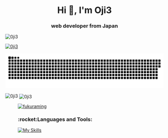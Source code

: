 <h1 align="center">Hi 👋, I'm Oji3</h1>
<h3 align="center">web developer from Japan</h3>

<p align="left"> <img src="https://komarev.com/ghpvc/?username=0ji3&label=Profile%20views&color=0e75b6&style=flat" alt="0ji3" /> </p>

<p align="left"> <a href="https://github.com/ryo-ma/github-profile-trophy"><img src="https://github-profile-trophy.vercel.app/?username=0ji3&theme=tokyonight" alt="0ji3" /></a> </p>

![github-contribution-grid-snake](https://raw.githubusercontent.com/0ji3/0ji3/master/img/snake.svg) 

<p><img align="left" height="180px" src="https://github-readme-stats.vercel.app/api/top-langs?username=0ji3&show_icons=true&locale=en&layout=compact&theme=tokyonight" alt="0ji3" /></p>

<p>&nbsp;<img align="center" height="180px" src="https://github-readme-stats.vercel.app/api?username=0ji3&show_icons=true&locale=en&theme=tokyonight" alt="0ji3" /></p>

<p align="left"> <a href="https://twitter.com/fukuraming" target="blank"><img src="https://img.shields.io/twitter/follow/fukuraming?logo=twitter&style=for-the-badge" alt="fukuraming" /></a> </p>

<h3 align="left">:rocket:Languages and Tools:</h3>

[![My Skills](https://skillicons.dev/icons?i=aws,gcp,firebase,kubernetes,docker,nginx,js,ts,react,next,nodejs,nest,solidity,php,laravel,ruby,rails,go,mysql,postgres,ipfs,remix,wordpress,bootstrap&perline=6)](https://skillicons.dev)
